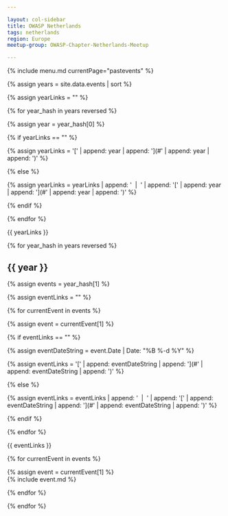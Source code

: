 ```yaml
---

layout: col-sidebar
title: OWASP Netherlands
tags: netherlands
region: Europe
meetup-group: OWASP-Chapter-Netherlands-Meetup

---
```


{% include menu.md currentPage="pastevents" %} 

{% assign years = site.data.events | sort %}

{% assign yearLinks = "" %}

{% for year_hash in years reversed %}

{% assign year = year_hash[0] %}

{% if yearLinks == "" %}

{% assign yearLinks = '[' | append: year | append: '](#' | append: year | append: ')' %}

{% else %}

{% assign yearLinks = yearLinks | append: ' &nbsp;&#124;&nbsp; ' | append: '[' | append: year | append: '](#' | append: year | append: ')' %}

{% endif %}

{% endfor %}

{{ yearLinks }}

{% for year_hash in years reversed %}

## {{ year }}

{% assign events = year_hash[1] %}

{% assign eventLinks = "" %}

{% for currentEvent in events %}

{% assign event = currentEvent[1] %}

{% if eventLinks == "" %}

{% assign eventDateString = event.Date | Date: "%B %-d %Y" %}

{% assign eventLinks = '[' | append: eventDateString | append: '](#' | append: eventDateString | append: ')' %}

{% else %}

{% assign eventLinks = eventLinks | append: ' &nbsp;&#124;&nbsp; ' | append: '[' | append: eventDateString | append: '](#' | append: eventDateString | append: ')' %}

{% endif %}

{% endfor %}

{{ eventLinks }}

{% for currentEvent in events %}

{% assign event = currentEvent[1] %}  
{% include event.md %}

{% endfor %}

{% endfor %}

